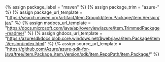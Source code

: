 {% assign package_label = "maven" %}
{% assign package_trim = "azure-" %}
{% assign package_url_template = "https://search.maven.org/artifact/item.GroupId/item.Package/item.Version/jar/" %}
{% assign msdocs_url_template =  "https://docs.microsoft.com/java/api/overview/azure/item.TrimmedPackage-readme/" %}
{% assign ghdocs_url_template = "https://azuresdkdocs.blob.core.windows.net/$web/java/item.Package/item.Version/index.html" %}
{% assign source_url_template = "https://github.com/Azure/azure-sdk-for-java/tree/item.Package_item.Version/sdk/item.RepoPath/item.Package/" %}